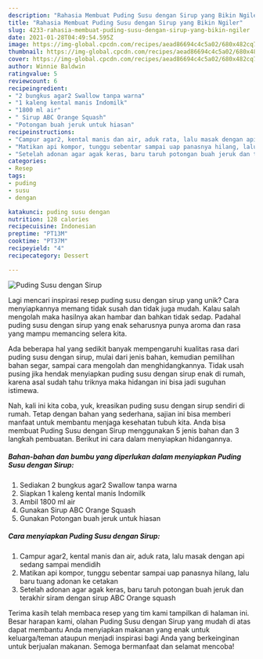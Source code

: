 ```yaml
---
description: "Rahasia Membuat Puding Susu dengan Sirup yang Bikin Ngiler"
title: "Rahasia Membuat Puding Susu dengan Sirup yang Bikin Ngiler"
slug: 4233-rahasia-membuat-puding-susu-dengan-sirup-yang-bikin-ngiler
date: 2021-01-28T04:49:54.595Z
image: https://img-global.cpcdn.com/recipes/aead86694c4c5a02/680x482cq70/puding-susu-dengan-sirup-foto-resep-utama.jpg
thumbnail: https://img-global.cpcdn.com/recipes/aead86694c4c5a02/680x482cq70/puding-susu-dengan-sirup-foto-resep-utama.jpg
cover: https://img-global.cpcdn.com/recipes/aead86694c4c5a02/680x482cq70/puding-susu-dengan-sirup-foto-resep-utama.jpg
author: Winnie Baldwin
ratingvalue: 5
reviewcount: 6
recipeingredient:
- "2 bungkus agar2 Swallow tanpa warna"
- "1 kaleng kental manis Indomilk"
- "1800 ml air"
- " Sirup ABC Orange Squash"
- "Potongan buah jeruk untuk hiasan"
recipeinstructions:
- "Campur agar2, kental manis dan air, aduk rata, lalu masak dengan api sedang sampai mendidih"
- "Matikan api kompor, tunggu sebentar sampai uap panasnya hilang, lalu baru tuang adonan ke cetakan"
- "Setelah adonan agar agak keras, baru taruh potongan buah jeruk dan terakhir siram dengan sirup ABC Orange squash"
categories:
- Resep
tags:
- puding
- susu
- dengan

katakunci: puding susu dengan 
nutrition: 128 calories
recipecuisine: Indonesian
preptime: "PT13M"
cooktime: "PT37M"
recipeyield: "4"
recipecategory: Dessert

---
```



![Puding Susu dengan Sirup](https://img-global.cpcdn.com/recipes/aead86694c4c5a02/680x482cq70/puding-susu-dengan-sirup-foto-resep-utama.jpg)

Lagi mencari inspirasi resep puding susu dengan sirup yang unik? Cara menyiapkannya memang tidak susah dan tidak juga mudah. Kalau salah mengolah maka hasilnya akan hambar dan bahkan tidak sedap. Padahal puding susu dengan sirup yang enak seharusnya punya aroma dan rasa yang mampu memancing selera kita.

Ada beberapa hal yang sedikit banyak mempengaruhi kualitas rasa dari puding susu dengan sirup, mulai dari jenis bahan, kemudian pemilihan bahan segar, sampai cara mengolah dan menghidangkannya. Tidak usah pusing jika hendak menyiapkan puding susu dengan sirup enak di rumah, karena asal sudah tahu triknya maka hidangan ini bisa jadi suguhan istimewa.




Nah, kali ini kita coba, yuk, kreasikan puding susu dengan sirup sendiri di rumah. Tetap dengan bahan yang sederhana, sajian ini bisa memberi manfaat untuk membantu menjaga kesehatan tubuh kita. Anda bisa membuat Puding Susu dengan Sirup menggunakan 5 jenis bahan dan 3 langkah pembuatan. Berikut ini cara dalam menyiapkan hidangannya.

<!--inarticleads1-->

##### Bahan-bahan dan bumbu yang diperlukan dalam menyiapkan Puding Susu dengan Sirup:

1. Sediakan 2 bungkus agar2 Swallow tanpa warna
1. Siapkan 1 kaleng kental manis Indomilk
1. Ambil 1800 ml air
1. Gunakan  Sirup ABC Orange Squash
1. Gunakan Potongan buah jeruk untuk hiasan




<!--inarticleads2-->

##### Cara menyiapkan Puding Susu dengan Sirup:

1. Campur agar2, kental manis dan air, aduk rata, lalu masak dengan api sedang sampai mendidih
1. Matikan api kompor, tunggu sebentar sampai uap panasnya hilang, lalu baru tuang adonan ke cetakan
1. Setelah adonan agar agak keras, baru taruh potongan buah jeruk dan terakhir siram dengan sirup ABC Orange squash




Terima kasih telah membaca resep yang tim kami tampilkan di halaman ini. Besar harapan kami, olahan Puding Susu dengan Sirup yang mudah di atas dapat membantu Anda menyiapkan makanan yang enak untuk keluarga/teman ataupun menjadi inspirasi bagi Anda yang berkeinginan untuk berjualan makanan. Semoga bermanfaat dan selamat mencoba!
